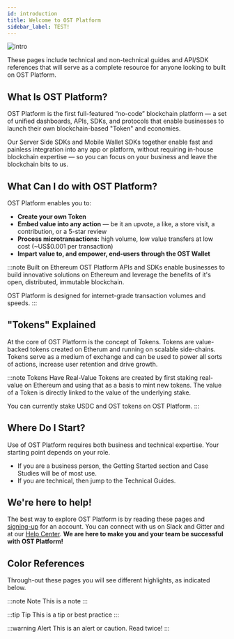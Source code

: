 ```yaml
---
id: introduction
title: Welcome to OST Platform
sidebar_label: TEST!
---
```


![intro](/platform/docs/assets/getting-started/intro.png)

These pages include technical and non-technical guides and API/SDK references that will serve as a complete resource for anyone looking to built on OST Platform.

## What Is OST Platform?
OST Platform is the first full-featured “no-code” blockchain platform — a set of unified dashboards, APIs, SDKs, and protocols that enable businesses to launch their own blockchain-based "Token" and economies.

Our Server Side SDKs and Mobile Wallet SDKs together enable fast and painless integration into any app or platform, without requiring in-house blockchain expertise — so you can focus on your business and leave the blockchain bits to us.

## What Can I do with OST Platform?
OST Platform enables you to:
* **Create your own Token**
* **Embed value into any action** — be it an upvote, a like, a store visit, a contribution, or a 5-star review
* **Process microtransactions:** high volume, low value transfers at low cost (~US$0.001 per transaction)
* **Impart value to, and empower, end-users through the OST Wallet**

:::note Built on Ethereum
OST Platform APIs and SDKs enable businesses to build innovative solutions on Ethereum and leverage the benefits of it's open, distributed, immutable blockchain.

OST Platform is designed for internet-grade transaction volumes and speeds.
:::

## "Tokens" Explained
At the core of OST Platform is the concept of Tokens. Tokens are value-backed tokens created on Etherum and running on scalable side-chains. Tokens serve as a medium of exchange and can be used to power all sorts of actions, increase user retention and drive growth.

:::note Tokens Have Real-Value
Tokens are created by first staking real-value on Ethereum and using that as a basis to mint new tokens. The value of a Token is directly linked to the value of the underlying stake.

You can currently stake USDC and OST tokens on OST Platform.
:::

## Where Do I Start?
Use of OST Platform requires both business and technical expertise. Your starting point depends on your role. 
* If you are a business person, the Getting Started section and Case Studies will be of most use. 
* If you are technical, then jump to the Technical Guides.

## We're here to help!
The best way to explore OST Platform is by reading these pages and [signing-up](https://platform.ost.com/sign-up) for an account. You can connect with us on Slack and Gitter and at our [Help Center](https://help.ost.com). **We are here to make you and your team be successful with OST Platform!**

## Color References
Through-out these pages you will see different highlights, as indicated below. 

:::note Note
This is a note
:::

:::tip Tip
This is a tip or best practice
:::

:::warning Alert
This is an alert or caution. Read twice!
:::

